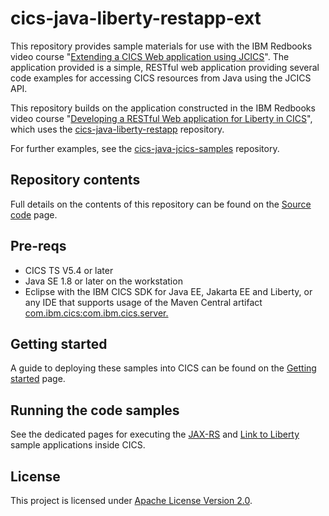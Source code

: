 cics-java-liberty-restapp-ext
=============================

This repository provides sample materials for use with the IBM Redbooks video course
"[Extending a CICS Web application using JCICS](https://www.redbooks.ibm.com/redbooks.nsf/redbookabstracts/crse0302.html?Open)". The
application provided is a simple, RESTful web application providing several code examples for accessing CICS resources from Java using
the JCICS API.

This repository builds on the application constructed in the IBM Redbooks video course
"[Developing a RESTful Web application for Liberty in CICS](https://www.redbooks.ibm.com/redbooks.nsf/redbookabstracts/crse0300.html?Open)",
which uses the [cics-java-liberty-restapp](https://github.com/cicsdev/cics-java-liberty-restapp) repository.

For further examples, see the [cics-java-jcics-samples](https://github.com/cicsdev/cics-java-jcics-samples) repository.

## Repository contents

Full details on the contents of this repository can be found on the [Source code](Source.md) page.

## Pre-reqs

* CICS TS V5.4 or later
* Java SE 1.8 or later on the workstation
* Eclipse with the IBM CICS SDK for Java EE, Jakarta EE and Liberty, or any IDE that supports usage of the Maven Central artifact [com.ibm.cics:com.ibm.cics.server.](https://search.maven.org/artifact/com.ibm.cics/com.ibm.cics.server)

## Getting started

A guide to deploying these samples into CICS can be found on the [Getting started](GettingStarted.md) page.

## Running the code samples

See the dedicated pages for executing the [JAX-RS](RunningJAXRS.md) and [Link to Liberty](RunningLinkToLiberty.md) sample applications inside CICS.

## License
This project is licensed under [Apache License Version 2.0](LICENSE).

